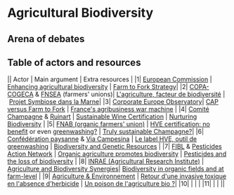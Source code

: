# Agricultural Biodiversity

## Arena of debates

## Table of actors and resources

|| Actor | Main argument | Extra resources |
|1| [European Commission](https://ec.europa.eu/commission/presscorner/detail/en/IP_21_2711) | [Enhancing agricultural biodiversity](https://ec.europa.eu/info/food-farming-fisheries/sustainability/environmental-sustainability/biodiversity_en) |  [Farm to Fork Strategy](https://ec.europa.eu/food/horizontal-topics/farm-fork-strategy_en)|
|2| [COPA-COGECA](https://copa-cogeca.eu/about-copa) & [FNSEA](https://www.fnsea.fr/communiques-de-presse/strategies-farm-to-fork-et-biodiversite-la-commission-fait-fausse-route/) (farmers' unions)| [L'agriculture, facteur de biodiversité](https://www.fnsea.fr/actualit%C3%A9s/lagriculture-facteur-de-biodiversite) | [Projet Symbiose dans la Marne](https://www.symbiose-biodiversite.com/le-medef-plante-des-haies-dans-la-marne-pour-compenser-un-bilan-carbone)|
|3| [Corporate Europe Observatory](https://corporateeurope.org/en/what-we-do)| [CAP versus Farm to Fork](https://corporateeurope.org/sites/default/files/2020-10/CAP_Farm-to-Fork-Final_0.pdf) | [France's agribusiness war machine](https://corporateeurope.org/en/2020/10/fnsea-frances-agribusiness-war-machine-name-farmers-defence) |
|4| [Comité Champagne](https://www.champagne.fr/en/sustainable-development/champagne-sustainable-development) & [Ruinart](https://www.ruinart.com/en-us/sustainability-commitments/biodiversity) | [Sustainable Wine Certification](https://discoversustainablewine.com/france/) | [Nurturing Biodiversity](https://www.ruinart.com/sites/ruinart/files/2021-03/PR_REFORESTACTION_MARCH2021_RUINART_0.pdf) |
|5| [FNAB (organic farmers' union)](https://www.fnab.org/espace-presse/retrouvez-ici-tous-nos-communiques/1115-cp-la-fnab-demande-la-reouverture-des-arbitrages-sur-l-eco-regime) | [HVE certification: no benefit](https://www.wine-business-international.com/wine/news/french-biodiversity-office-leaks-damaging-report) or even [greenwashing?](https://etvpass.com/high-environmental-value-label-greenwashing-of-intensive-agriculture-news/) | [Truly sustainable Champagne?](https://sustainablewine.co.uk/how-far-away-is-truly-sustainable-champagne)|
|6| [Confédération paysanne](https://www.confederationpaysanne.fr/sites/1/qui/documents/PLAQUETTE%20CONF-BD.pdf) & [Via Campesina](https://viacampesina.org/en/international-peasants-voice/) | [Le label HVE, outil de greenwashing](https://www.confederationpaysanne.fr/sites/1/articles/documents/HVE-Outil_Greenwahing_pas_TransitionAgricole.pdf) | [Biodiversity and Genetic Resources](https://viacampesina.org/en/biodiversity-and-genetic-resources12) |
|7| [FIBL](https://www.fibl.org/en/about-us) & [Pesticides Action Network](https://www.pan-europe.info/issues/pesticides-and-loss-biodiversity) | [Organic agriculture promotes biodiversity](https://orgprints.org/id/eprint/20247/1/1548-biodiversity.pdf) | [Pesticides and the loss of biodiversity](https://www.pan-europe.info/old/Resources/Briefings/Pesticides_and_the_loss_of_biodiversity.pdf) |
|8| [INRAE (Agricultural Research Institute)](https://www.inrae.fr/en/biodiversity) | [Agriculture and Biodiversity Synergies](https://www.inrae.fr/sites/default/files/pdf/4pages-anglais.pdf)| [Biodiversity in organic fields and at farm-level](https://hal.inrae.fr/hal-02639230/document) |
|9| [Agriculture & Environnement](https://www.agriculture-environnement.fr/qui-sommes-nous) | [Retour d'une invasive toxique en l'absence d'herbicide](https://www.agriculture-environnement.fr/2012/04/05/du-datura-dans-des-haricots-verts) | [Un poison de l'agriculture bio ?](https://www.francetvinfo.fr/sante/alimentation/le-datura-une-plante-invasive-hallucinogene-est-il-le-poison-de-l-agriculture-bio_3618879.html)|
|10| | | |
|11| | | ||
